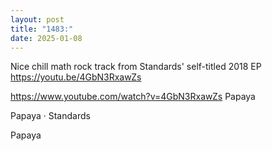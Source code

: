 ```yaml
---
layout: post
title: "1483:"
date: 2025-01-08
---
```


Nice chill math rock track from Standards' self-titled 2018 EP
https://youtu.be/4GbN3RxawZs

https://www.youtube.com/watch?v=4GbN3RxawZs
Papaya

Papaya · Standards

Papaya
